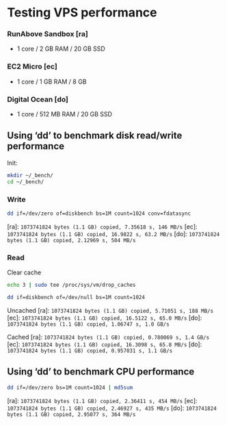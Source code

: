 # Testing VPS performance

### RunAbove Sandbox [ra]
- 1 core / 2 GB RAM / 20 GB SSD

### EC2 Micro [ec]
- 1 core / 1 GB RAM / 8 GB

### Digital Ocean [do]
- 1 core / 512 MB RAM / 20 GB SSD

## Using ‘dd’ to benchmark disk read/write performance

Init:
```sh
mkdir ~/_bench/
cd ~/_bench/
```

### Write

```sh
dd if=/dev/zero of=diskbench bs=1M count=1024 conv=fdatasync
```

[ra]: `1073741824 bytes (1.1 GB) copied, 7.35618 s, 146 MB/s`
[ec]: `1073741824 bytes (1.1 GB) copied, 16.9822 s, 63.2 MB/s`
[do]: `1073741824 bytes (1.1 GB) copied, 2.12969 s, 504 MB/s`

### Read

Clear cache
```sh
echo 3 | sudo tee /proc/sys/vm/drop_caches
```

```sh
dd if=diskbench of=/dev/null bs=1M count=1024
```
Uncached
[ra]: `1073741824 bytes (1.1 GB) copied, 5.71051 s, 188 MB/s`
[ec]: `1073741824 bytes (1.1 GB) copied, 16.5122 s, 65.0 MB/s`
[do]: `1073741824 bytes (1.1 GB) copied, 1.06747 s, 1.0 GB/s`

Cached
[ra]: `1073741824 bytes (1.1 GB) copied, 0.780069 s, 1.4 GB/s`
[ec]: `1073741824 bytes (1.1 GB) copied, 16.3098 s, 65.8 MB/s`
[do]: `1073741824 bytes (1.1 GB) copied, 0.957031 s, 1.1 GB/s`

## Using ‘dd’ to benchmark CPU performance

```sh
dd if=/dev/zero bs=1M count=1024 | md5sum
```

[ra]: `1073741824 bytes (1.1 GB) copied, 2.36411 s, 454 MB/s`
[ec]: `1073741824 bytes (1.1 GB) copied, 2.46927 s, 435 MB/s`
[do]: `1073741824 bytes (1.1 GB) copied, 2.95077 s, 364 MB/s`